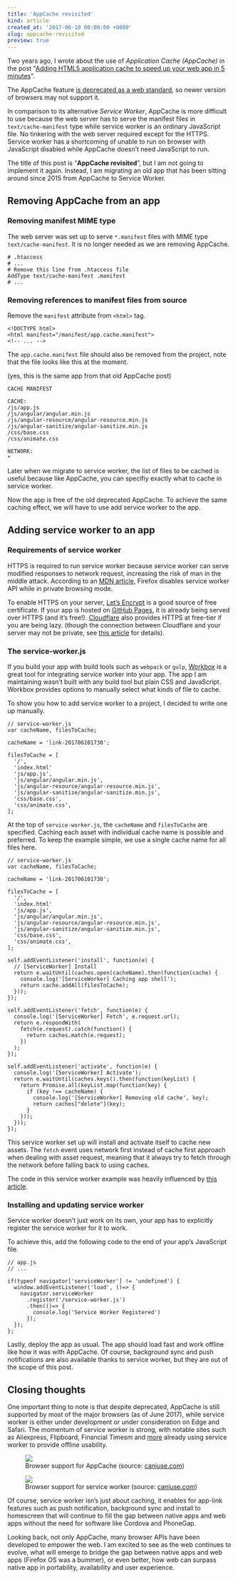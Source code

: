 ```yaml
---
title: 'AppCache revisited'
kind: article
created_at: '2017-06-10 00:00:00 +0800'
slug: appcache-revisited
preview: true
---
```


Two years ago, I wrote about the use of *Application Cache
(AppCache)* in the post "<a href="https://blog.tommyku.com/blog/adding-html5-application-cache-to-speed-up-your-web-app-in-5-minutes/">Adding HTML5 application cache to speed up your web app in 5 minutes</a>".

The AppCache feature <a href="https://developer.mozilla.org/en-US/docs/Web/HTML/Using_the_application_cache">is deprecated as a web standard</a>, so newer
version of browsers may not support it.

In comparison to its alternative *Service Worker*, AppCache is more
difficult to use because the web server has to serve the manifest files
in <code>text/cache-manifest</code> type while service worker is an ordinary JavaScript file.
No tinkering with the web server required except for
the HTTPS. Service worker has a shortcoming of unable to
run on browser with JavaScript disabled while AppCache doesn’t need
JavaScript to run.

The title of this post is “<strong>AppCache revisited</strong>”, but I am not going
to implement it again. Instead, I am migrating an old app that has
been sitting around since 2015 from AppCache to Service Worker.

<h2 id="removing-appcache-from-an-app">Removing AppCache from an app</h2>

<h3 id="removing-manifest-mime-type">Removing manifest MIME type</h3>

The web server was set up to serve <code>*.manifest</code> files with MIME type
<code>text/cache-manifest</code>. It is no longer needed as we are removing AppCache.

<pre><code class="language-apache"># .htaccess
# ...
# Remove this line from .htaccess file
AddType text/cache-manifest .manifest
# ...
</code></pre>

<h3 id="removing-references-to-manifest-files-from-source">Removing references to manifest files from source</h3>

Remove the <code>manifest</code> attribute from <code>&lt;html&gt;</code> tag.

<pre><code class="language-html">&lt;!DOCTYPE html&gt;
&lt;html manifest="/manifest/app.cache.manifest"&gt;
&lt;!-- ... --&gt;
</code></pre>

The <code>app.cache.manifest</code> file should also be removed from the project,
note that the file looks like this at the moment.

(yes, this is the same app from that old AppCache post)

<pre><code>CACHE MANIFEST

CACHE:
/js/app.js
/js/angular/angular.min.js
/js/angular-resource/angular-resource.min.js
/js/angular-sanitize/angular-sanitize.min.js
/css/base.css
/css/animate.css

NETWORK:
*
</code></pre>

Later when we migrate to service worker, the list of files to be cached
is useful because like AppCache, you can specifiy exactly what to cache
in service worker.

Now the app is free of the old deprecated AppCache. To achieve the same
caching effect, we will have to use add service worker to the app.

<h2 id="adding-service-worker-to-an-app">Adding service worker to an app</h2>

<h3 id="requirements-of-service-worker">Requirements of service worker</h3>

HTTPS is required to run service worker because service worker can serve
modified responses to network request, increasing the risk of man in the
middle attack. According to an <a href="https://developer.mozilla.org/en-US/docs/Web/API/Service_Worker_API">MDN article</a>, Firefox disables service worker API while in private
browsing mode.

To enable HTTPS on your server, <a href="https://letsencrypt.org/">Let’s Encrypt</a>
is a good source of free certificate. If your app is
hosted on <a href="https://pages.github.com/">GitHub Pages</a>, it is already
being served over HTTPS (and it’s free!). <a href="https://www.cloudflare.com/">Cloudflare</a>
also provides HTTPS at free-tier if you are being lazy. (though the connection between
Cloudflare and your server may not be private, see <a href="https://support.cloudflare.com/hc/en-us/articles/200170416-What-do-the-SSL-options-Off-Flexible-SSL-Full-SSL-Full-SSL-Strict-mean-">this article</a> for
details).

<h3 id="the-service-workerjs">The service-worker.js</h3>

If you build your app with build tools such as <code>webpack</code> or <code>gulp</code>,
<a href="https://workboxjs.org/#get-started">Workbox</a> is a great tool for
integrating service worker into your app. The app I am maintaining
wasn’t built with any build tool but plain CSS and JavaScript. Workbox provides
options to manually select what kinds of file to cache.

To show you how to add service worker to a project, I decided to write
one up manually.

<pre><code class="language-javascript">// service-worker.js
var cacheName, filesToCache;

cacheName = 'link-201706101730';

filesToCache = [
  '/',
  'index.html'
  'js/app.js',
  'js/angular/angular.min.js',
  'js/angular-resource/angular-resource.min.js',
  'js/angular-sanitize/angular-sanitize.min.js',
  'css/base.css',
  'css/animate.css',
];
</code></pre>

At the top of <code>service-worker.js</code>, the <code>cacheName</code> and <code>filesToCache</code>
are specified. Caching each asset with individual cache name is
possible and preferred. To keep the example simple, we use a single
cache name for all files here.

<pre><code class="language-javascript">// service-worker.js
var cacheName, filesToCache;

cacheName = 'link-201706101730';

filesToCache = [
  '/',
  'index.html'
  'js/app.js',
  'js/angular/angular.min.js',
  'js/angular-resource/angular-resource.min.js',
  'js/angular-sanitize/angular-sanitize.min.js',
  'css/base.css',
  'css/animate.css',
];

self.addEventListener('install', function(e) {
  // [ServiceWorker] Install
  return e.waitUntil(caches.open(cacheName).then(function(cache) {
    console.log('[ServiceWorker] Caching app shell');
    return cache.addAll(filesToCache);
  }));
});

self.addEventListener('fetch', function(e) {
  console.log('[ServiceWorker] Fetch', e.request.url);
  return e.respondWith(
    fetch(e.request).catch(function() {
      return caches.match(e.request);
    })
  );
});

self.addEventListener('activate', function(e) {
  console.log('[ServiceWorker] Activate');
  return e.waitUntil(caches.keys().then(function(keyList) {
    return Promise.all(keyList.map(function(key) {
      if (key !== cacheName) {
        console.log('[ServiceWorker] Removing old cache', key);
        return caches["delete"](key);
      }
    }));
  }));
});
</code></pre>

This service worker set up will install and activate itself to cache new
assets. The <code>fetch</code> event uses network first instead of cache first
approach when dealing with asset request, meaning that it always try to
fetch through the network before falling back to using caches.

The code in this service worker example was heavily influenced by
<a href="https://developers.google.com/web/fundamentals/architecture/app-shell">this article</a>.

<h3 id="installing-and-updating-service-worker">Installing and updating service worker</h3>

Service worker doesn’t just work on its own, your app has to
explicitly register the service worker for it to work.

To achieve this, add the following code to the end of your app’s
JavaScript file.

<pre><code class="language-javascript">// app.js
// ...

if(typeof navigator['serviceWorker'] != 'undefined') {
  window.addEventListener('load', ()=&gt; {
    navigator.serviceWorker
      .register('/service-worker.js')
      .then(()=&gt; {
        console.log('Service Worker Registered')
      });
  });
};
</code></pre>

Lastly, deploy the app as usual. The app should load fast and work
offline like how it was with AppCache. Of course, background
sync and push notifications are also available thanks to service worker,
but they are out of the scope of this post.

<h2 id="closing-thoughts">Closing thoughts</h2>

One important thing to note is that despite deprecated, AppCache is
still supported by most of the major browsers (as of June 2017), while
service worker is either under development or under consideration on
Edge and Safari. The momentum of service worker is strong, with notable
sites such as Aliexpress, Flipboard, Financial Timesm and <a href="https://pwa.rocks/">more</a> already
using service worker to provide offline usability.

<figure>
<img src="./caniuse-appcache.png">
<figcaption>Browser support for AppCache (source: <a href="https://caniuse.com/#feat=offline-apps">caniuse.com</a>)</figcaption>
</figure>

<figure>
<img src="./caniuse-sw.png">
<figcaption>Browser support for service worker (source: <a href="https://caniuse.com/#feat=serviceworkers">caniuse.com</a>)</figcaption>
</figure>

Of course, service worker isn’s just about caching, it enables for
app-link features such as push notification, background sync and install
to homescreen that will continue to fill the gap between native apps and
web apps without the need for software like Cordova and
PhoneGap.

Looking back, not only AppCache, many browser APIs have been developed
to empower the web. I am excited to see as the web continues to evolve,
what will emerge to bridge the gap between native apps and web
apps (Firefox OS was a bummer), or even better, how web can surpass
native app in portability, availability and user experience.
